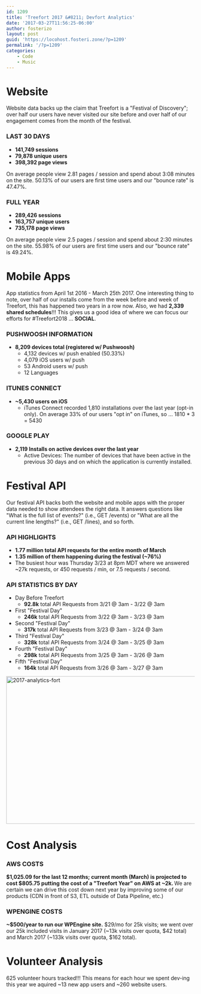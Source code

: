 ```yaml
---
id: 1209
title: 'Treefort 2017 &#8211; Devfort Analytics'
date: '2017-03-27T11:56:25-06:00'
author: fosterizo
layout: post
guid: 'https://locohost.fosteri.zone/?p=1209'
permalink: '/?p=1209'
categories:
    - Code
    - Music
---
```


<h1 class="file_title post_title">Website</h1>
<div>
Website data backs up the claim that Treefort is a "Festival of Discovery"; over half our users have never visited our site before and over half of our engagement comes from the month of the festival.
<h3>LAST 30 DAYS</h3>
<ul>
 	<li><b>141,749 sessions</b></li>
 	<li><b>79,878 unique users</b></li>
 	<li><b>398,392 page views</b></li>
</ul>
On average people view 2.81 pages / session and spend about 3:08 minutes on the site. 50.13% of our users are first time users and our "bounce rate" is 47.47%.
<h3>FULL YEAR</h3>
<ul>
 	<li><b>289,426 sessions</b></li>
 	<li><b>163,757 unique users</b></li>
 	<li><b>735,178 page views</b></li>
</ul>
On average people view 2.5 pages / session and spend about 2:30 minutes on the site. 55.98% of our users are first time users and our "bounce rate" is 49.24%.
<h1>Mobile Apps</h1>
App statistics from April 1st 2016 - March 25th 2017. One interesting thing to note, over half of our installs come from the week before and week of Treefort, this has happened two years in a row now. Also, we had <b>2,339 shared schedules</b>!!! This gives us a good idea of where we can focus our efforts for #Treefort2018 ... <b>SOCIAL</b>.
<h3>PUSHWOOSH INFORMATION</h3>
<ul>
 	<li><b>8,209 devices total (registered w/ Pushwoosh)</b>
<ul>
 	<li>4,132 devices w/ push enabled (50.33%)</li>
 	<li>4,079 iOS users w/ push</li>
 	<li>53 Android users w/ push</li>
 	<li>12 Languages</li>
</ul>
</li>
</ul>
<h3>ITUNES CONNECT</h3>
<ul>
 	<li><b>~5,430 users on iOS</b>
<ul>
 	<li>iTunes Connect recorded 1,810 installations over the last year (opt-in only). On average 33% of our users "opt in" on iTunes, so ... 1810 * 3 = 5430</li>
</ul>
</li>
</ul>
<h3>GOOGLE PLAY</h3>
<ul>
 	<li><b>2,119 Installs on active devices over the last year</b>
<ul>
 	<li>Active Devices: The number of devices that have been active in the previous 30 days and on which the application is currently installed.</li>
</ul>
</li>
</ul>
<h1>Festival API</h1>
Our festival API backs both the website and mobile apps with the proper data needed to show attendees the right data. It answers questions like "What is the full list of events?" (i.e., GET /events) or "What are all the current line lengths?" (i.e., GET /lines), and so forth.
<h3>API HIGHLIGHTS</h3>
<ul>
 	<li><b>1.77 million total API requests for the entire month of March</b></li>
 	<li><b>1.35 million of them happening during the festival (~76%)</b></li>
 	<li>The busiest hour was Thursday 3/23 at 8pm MDT where we answered ~27k requests, or 450 requests / min, or 7.5 requests / second.</li>
</ul>
<h3>API STATISTICS BY DAY</h3>
<ul>
 	<li>Day Before Treefort
<ul>
 	<li><b>92.8k</b> total API Requests from 3/21 @ 3am - 3/22 @ 3am</li>
</ul>
</li>
 	<li>First "Festival Day"
<ul>
 	<li><b>246k</b> total API Requests from 3/22 @ 3am - 3/23 @ 3am</li>
</ul>
</li>
 	<li>Second "Festival Day"
<ul>
 	<li><b>317k</b> total API Requests from 3/23 @ 3am - 3/24 @ 3am</li>
</ul>
</li>
 	<li>Third "Festival Day"
<ul>
 	<li><b>328k</b> total API Requests from 3/24 @ 3am - 3/25 @ 3am</li>
</ul>
</li>
 	<li>Fourth "Festival Day"
<ul>
 	<li><b>298k</b> total API Requests from 3/25 @ 3am - 3/26 @ 3am</li>
</ul>
</li>
 	<li>Fifth "Festival Day"
<ul>
 	<li><b>164k</b> total API Requests from 3/26 @ 3am - 3/27 @ 3am</li>
</ul>
</li>
</ul>
<a href="http://ec2-18-144-75-252.us-west-1.compute.amazonaws.com/wp-content/uploads/2017/03/analytics-fort.png"><img class="alignnone wp-image-1212" src="http://ec2-18-144-75-252.us-west-1.compute.amazonaws.com/wp-content/uploads/2017/03/analytics-fort.png" alt="2017-analytics-fort" width="739" height="394" /></a>
<h1>Cost Analysis</h1>
<h3>AWS COSTS</h3>
<b>$1,025.09 for the last 12 months; current month (March) is projected to cost $805.75 putting the cost of a "Treefort Year" on AWS at ~2k. </b>We are certain we can drive this cost down next year by improving some of our products (CDN in front of S3, ETL outside of Data Pipeline, etc.)
<h3>WPENGINE COSTS</h3>
<b>~$500/year to run our WPEngine site.</b> $29/mo for 25k visits; we went over our 25k included visits in January 2017 (~13k visits over quota, $42 total) and March 2017 (~133k visits over quota, $162 total).
<h1>Volunteer Analysis</h1>
625 volunteer hours tracked!!! This means for each hour we spent dev-ing this year we aquired ~13 new app users and ~260 website users.
</div>
<div id="footer"></div>